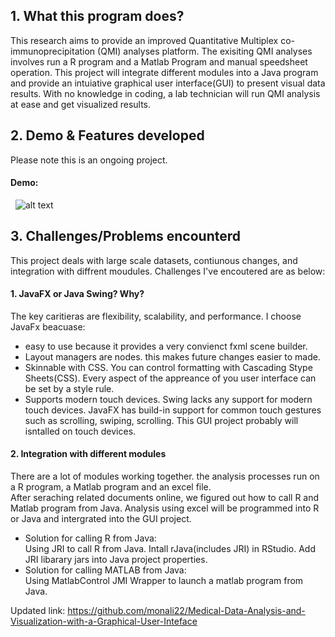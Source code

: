 ## 1. What this program does?
This research aims to provide an improved Quantitative Multiplex co-immunoprecipitation (QMI) analyses platform. 
The exisiting QMI analyses involves run a R program and a Matlab Program and manual speedsheet operation. This project will integrate different modules into a Java program and provide an intuiative graphical user interface(GUI) to present visual data results. With no knowledge in coding, a lab technician will run QMI analysis at ease and get visualized results. 

   
   
## 2. Demo & Features developed
Please note this is an ongoing project.   
#### Demo:
   ![alt text](https://github.com/emily0707/Graphic-user-Interface-for-Cancer-Research/blob/master/images/Picture1.png "Demo ScreenShot")
  
   
## 3. Challenges/Problems encounterd 
This project deals with large scale datasets, contiunous changes, and integration with diffrent moudules. Challenges I've encoutered are as below: 
#### 1. JavaFX or Java Swing? Why?       
The key caritieras are flexibility, scalability, and performance. I choose JavaFx beacuase:
  - easy to use because it provides a very convienct fxml scene builder. 
  - Layout managers are nodes. this makes future changes easier to made. 
  - Skinnable with CSS. You can control formatting with Cascading Stype Sheets(CSS). Every aspect of the appreance of you user interface can be set by a style rule. 
  - Supports modern touch devices. Swing lacks any support for modern touch devices. JavaFX has build-in support for common touch gestures such as scrolling, swiping, scrolling. This GUI project probably will isntalled on touch devices. 

#### 2. Integration with different modules
  There are a lot of modules working together. the analysis processes run on a R program, a Matlab program and an excel file.    
  After seraching related documents online, we figured out how to call R and Matlab program from Java. Analysis using excel will be programmed into R or Java and intergrated into the GUI project.     
  - Solution for calling R from Java:     
  Using JRI to call R from Java. Intall rJava(includes JRI) in RStudio. Add JRI libarary jars into Java project properties.    
  - Solution for calling MATLAB from Java:     
  Using MatlabControl JMI Wrapper to launch a matlab program from Java. 
  
  
  Updated link:
  https://github.com/monali22/Medical-Data-Analysis-and-Visualization-with-a-Graphical-User-Inteface
  
